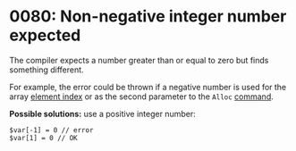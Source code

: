 # 0080: Non-negative integer number expected

The compiler expects a number greater than or equal to zero but finds something different. 

For example, the error could be thrown if a negative number is used for the array [element index](../../coding/arrays.md#accessing-array-elements-after-declaration) or as the second parameter to the `Alloc` [command](../../coding/built-in-commands.md#alloc).

**Possible solutions:** use a positive integer number:

```text
$var[-1] = 0 // error
$var[1] = 0 // OK
```

